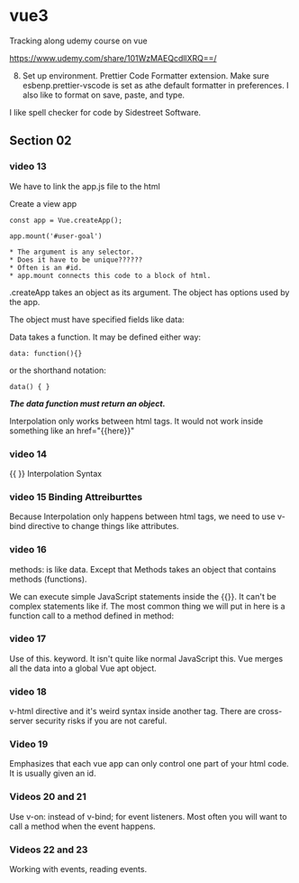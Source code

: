 # vue3
Tracking along udemy course on vue

https://www.udemy.com/share/101WzMAEQcdllXRQ==/

8. Set up environment.  Prettier Code Formatter extension. Make sure esbenp.prettier-vscode is set as athe default formatter in preferences.  I also like to format on save, paste, and type.

I like spell checker for code by Sidestreet Software.

## Section 02

### video 13

We have to link the app.js file to the html

Create a view app

    const app = Vue.createApp();

    app.mount('#user-goal') 

    * The argument is any selector.  
    * Does it have to be unique??????
    * Often is an #id.
    * app.mount connects this code to a block of html.

.createApp takes an object as its argument.  The object has options used by the app.

The object must have specified fields like data:

Data takes a function.  It may be defined either way:

    data: function(){}

or the shorthand notation:

    data() { }

***The data function must return an object.***

Interpolation only works between html tags.  It would not work inside something like an href="{{here}}"

### video 14

{{ }}  Interpolation Syntax

### video 15 Binding Attreiburttes

Because Interpolation only happens between html tags, we need to use v-bind directive to change things like attributes.

### video 16

methods: is like data.  Except that Methods takes an object that contains methods (functions).

We can execute simple JavaScript statements inside the {{}}.  It can't be complex statements like if.  The most common thing we will put in here is a function call to a method defined in method:

### video 17

Use of this. keyword.  It isn't quite like normal JavaScript this.  Vue merges all the data into a global Vue apt object.

### video 18

v-html directive and it's weird syntax inside another tag.  There are cross-server security risks if you are not careful.

### Video 19

Emphasizes that each vue app can only control one part of your html code.  It is usually given an id.

### Videos 20 and 21

Use v-on: instead of v-bind; for event listeners.  Most often you will want to call a method when the event happens.

### Videos 22 and 23

Working with events, reading events.